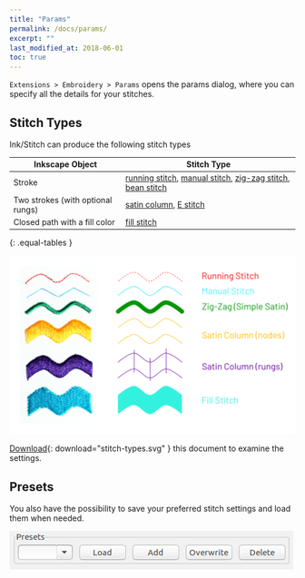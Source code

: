 ```yaml
---
title: "Params"
permalink: /docs/params/
excerpt: ""
last_modified_at: 2018-06-01
toc: true
---
```


`Extensions > Embroidery > Params` opens the params dialog, where you can specify all the details for your stitches.

## Stitch Types

Ink/Stitch can produce the following stitch types

|Inkscape Object|Stitch Type|
|---|---|
|Stroke|[running stitch](/docs/stitches/stroke/#running-stitch), [manual stitch](/docs/stitches/stroke/#manual-stitch-mode), [zig-zag stitch](/docs/stitches/stroke/#zig-zag-stitch-mode-previously-simple-satin), [bean stitch](/docs/stitches/stroke/#bean-stitch-mode)|
|Two strokes (with optional rungs)|[satin column](/docs/stitches/satin), [E stitch](/docs/stitches/satin/#params)|
|Closed path with a fill color|[fill stitch](/docs/stitches/fill/)|
{: .equal-tables }

![Stitch Types](/assets/images/docs/stitch-types.svg)

[Download](/assets/images/docs/stitch-types.svg){: download="stitch-types.svg" } this document to examine the settings.

## Presets

You also have the possibility to save your preferred stitch settings and load them when needed.

![Presets Dialog](/assets/images/docs/en/params-presets.jpg)

